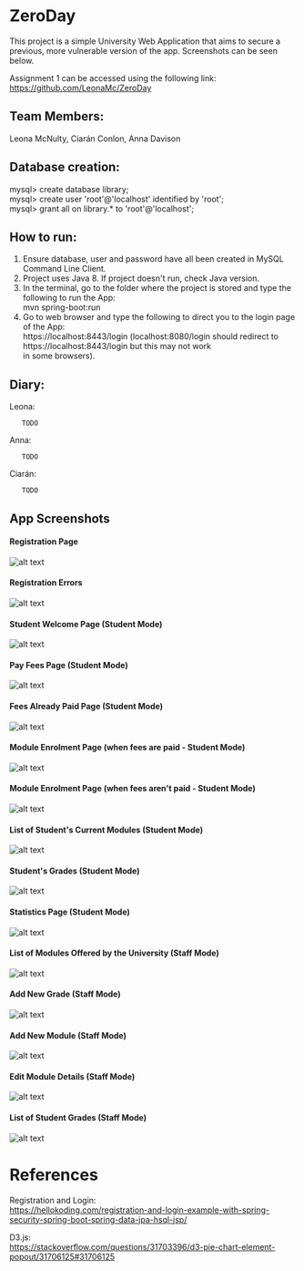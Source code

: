 
# ZeroDay

This project is a simple University Web Application that aims to secure a previous, more vulnerable version of the app. Screenshots can be seen below.

Assignment 1 can be accessed using the following link: <br />
https://github.com/LeonaMc/ZeroDay

## Team Members:
Leona McNulty, Ciarán Conlon, Anna Davison

## Database creation:
mysql> create database library;<br />
mysql> create user 'root'@'localhost' identified by 'root';<br />
mysql> grant all on library.* to 'root'@'localhost';<br />

## How to run:
1. Ensure database, user and password have all been created in MySQL Command Line Client.<br />
2. Project uses Java 8. If project doesn't run, check Java version.<br />
3. In the terminal, go to the folder where the project is stored and type the following to run the App:<br />
mvn spring-boot:run<br />
4. Go to web browser and type the following to direct you to the login page of the App:<br />
https://localhost:8443/login (localhost:8080/login should redirect to https://localhost:8443/login but this may not work<br />
in some browsers).<br />

## Diary:

Leona: 

       TODO
       
Anna:  
       
       TODO

Ciarán:

       TODO

## App Screenshots

#### Registration Page

![alt text](https://raw.githubusercontent.com/LeonaMc/ZeroDayAs3/master/imgs/1-Registration.PNG)

#### Registration Errors 

![alt text](https://raw.githubusercontent.com/LeonaMc/ZeroDayAs3/master/imgs/2-RegistrationErrors.PNG)

#### Student Welcome Page (Student Mode)

![alt text](https://raw.githubusercontent.com/LeonaMc/ZeroDayAs3/master/imgs/3-StudentWelcomePage.PNG)

#### Pay Fees Page (Student Mode)

![alt text](https://raw.githubusercontent.com/LeonaMc/ZeroDayAs3/master/imgs/4-PayFees.PNG)

#### Fees Already Paid Page (Student Mode)

![alt text](https://raw.githubusercontent.com/LeonaMc/ZeroDayAs3/master/imgs/5-FeesAlreadyPaid.PNG)

#### Module Enrolment Page (when fees are paid - Student Mode)

![alt text](https://raw.githubusercontent.com/LeonaMc/ZeroDayAs3/master/imgs/6-ModuleEnrolmentExampleFeesPaid.PNG)

#### Module Enrolment Page (when fees aren't paid - Student Mode)

![alt text](https://raw.githubusercontent.com/LeonaMc/ZeroDayAs3/master/imgs/7-StudentCantEnrolExampleNoFeesPaid.PNG)

#### List of Student's Current Modules (Student Mode)

![alt text](https://raw.githubusercontent.com/LeonaMc/ZeroDayAs3/master/imgs/8-ListOfCurrentlyEnrolledModules.PNG)

#### Student's Grades (Student Mode)

![alt text](https://raw.githubusercontent.com/LeonaMc/ZeroDayAs3/master/imgs/9-ViewGrades.PNG)

#### Statistics Page (Student Mode)

![alt text](https://raw.githubusercontent.com/LeonaMc/ZeroDayAs3/master/imgs/10-StatsPage.PNG)


#### List of Modules Offered by the University (Staff Mode)

![alt text](https://raw.githubusercontent.com/LeonaMc/ZeroDayAs3/master/imgs/11-ListOfModulesOfferedByUni.PNG)

#### Add New Grade (Staff Mode)

![alt text](https://raw.githubusercontent.com/LeonaMc/ZeroDaAs3y/master/imgs/12-AddANewGrade.PNG)


#### Add New Module (Staff Mode)

![alt text](https://raw.githubusercontent.com/LeonaMc/ZeroDayAs3/master/imgs/13-AddANewModule.PNG)

#### Edit Module Details (Staff Mode)

![alt text](https://raw.githubusercontent.com/LeonaMc/ZeroDayAs3/master/imgs/15-EditModuleDetails.PNG)

#### List of Student Grades (Staff Mode)

![alt text](https://raw.githubusercontent.com/LeonaMc/ZeroDayAs3/master/imgs/14-ListOfStudentGrades.PNG)

# References

Registration and Login: <br />
https://hellokoding.com/registration-and-login-example-with-spring-security-spring-boot-spring-data-jpa-hsql-jsp/ <br />

D3.js: <br />
https://stackoverflow.com/questions/31703396/d3-pie-chart-element-popout/31706125#31706125 <br />

